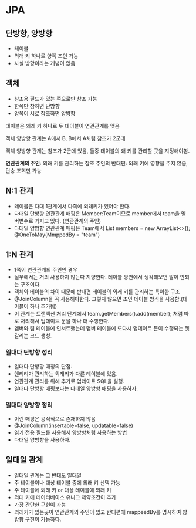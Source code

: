# JPA

## 단방향, 양방향
- 테이블
- 외래 키 하나로 양쪽 조인 가능
- 사실 방향이라는 개념이 없음

## 객체
- 참조용 필드가 있는 쪽으로만 참조 가능
- 한쪽만 참하면 단방향
- 양쪽이 서로 참조하면 양방향

테이블은 왜래 키 하나로 두 테이블이 연관관계를 맺음

객체 양방향 관계는 A에서 B, B에서 A처럼 참조가 2군데

객체 양방향 관게는 참조가 2군데 있음, 둘중 테이블의 왜 키를 관리할 곳을 지정해야함.

__연관관계의 주인__: 외래 키를 관리하는 참조
주인의 반대편: 외래 키에 영향을 주지 않음, 단숭 조회만 가능

## N:1 관계
- 테이블은 다대 1관계에서 다쪽에 외래키가 있어야 한다.
- 다대일 단방향 연관관계 매핑은 Member:Team이므로 member에서 team을 멤버변수로 가지고 있다. (연관관계의 주인)
- 다대일 양방향 연관관계 매핑은 Team에서 List<Member> members = new ArrayList<>(); @OneToMay(MmppedBy = "team")

## 1:N 관계
- 1쪽이 연관관계의 주인인 경우
- 실무에서는 거의 사용하지 않는다 지양한다. 테이블 방면에서 생각해보면 말이 안되는 구조이다.
- 객체와 테이블의 차이 때문에 반대편 테이블의 외래 키를 관리하는 특이한 구조
- @JoinColumn을 꼭 사용해야한다. 그렇지 않으면 조인 테이블 방식을 사용함.(테이블이 하나 추가됨)
- 이 관계는 트랜잭션 처리 단계에서 team.getMembers().add(member); 처럼 따로 처리해서 업데이트 문을 하나 더 수행한다.
- 멤버와 팀 테이블에 인서트했는데 맴버 테이블에 또다시 업데이트 문이 수행되는 헷갈리는 코드 생성.

### 일대다 단방향 정리
- 일대다 단방향 매칭의 단점.
- 엔티티가 관리하는 외래키가 다른 테이블에 있음.
- 연관관계 관리를 위해 추가로 업데이트 SQL을 실행.
- 일대다 단방향 매핑보다는 다대일 양방향 매핑을 사용하자.

### 일대다 양방향 정리
- 이런 매핑은 공식적으로 존재하지 않음
- @JoinColumn(insertable=false, updatable=false)
- 읽기 전용 필드를 사용해서 양방향처럼 사용하는 방법
- 다대일 양방향을 사용하자.

## 일대일 관계
- 일대일 관계는 그 반대도 일대일
- 주 테이블이나 대상 테이블 중에 외래 키 선택 가능
- 주 테이블에 외래 키 or 대상 테이블에 외래 키
- 외대 키에 데이터베이스 유니크 제약조건이 추가
- 가장 간단한 구현이 가능
- 외래키가 있는곳이 연관관계의 주인이 있고 반대편에 mappeedBy를 명시하여 양방향 구현이 가능하다.















